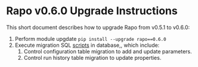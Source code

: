 # Rapo v0.6.0 Upgrade Instructions
This short document describes how to upgrade Rapo from v0.5.1 to v0.6.0:

1. Perform module upgdate `pip install --upgrade rapo==0.6.0`
1. Execute migration SQL [scripts](upgrade.sql) in database,, which include:
    1. Control configuration table migration to add and update parameters.
    1. Control run history table migration to update properties.
